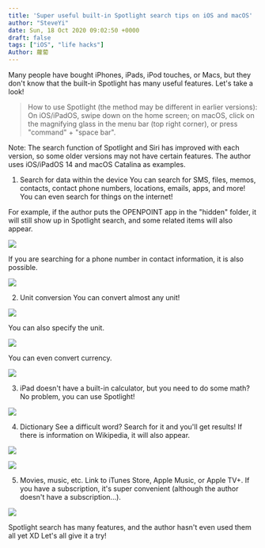 ```yaml
---
title: 'Super useful built-in Spotlight search tips on iOS and macOS'
author: "SteveYi"
date: Sun, 18 Oct 2020 09:02:50 +0000
draft: false
tags: ["iOS", "life hacks"]
Author: 蘿蔔
---
```


Many people have bought iPhones, iPads, iPod touches, or Macs, but they don't know that the built-in Spotlight has many useful features. Let's take a look!

> How to use Spotlight (the method may be different in earlier versions):
> On iOS/iPadOS, swipe down on the home screen; on macOS, click on the magnifying glass in the menu bar (top right corner), or press "command" + "space bar".

Note: The search function of Spotlight and Siri has improved with each version, so some older versions may not have certain features. The author uses iOS/iPadOS 14 and macOS Catalina as examples.

1. Search for data within the device
You can search for SMS, files, memos, contacts, contact phone numbers, locations, emails, apps, and more! You can even search for things on the internet!

For example, if the author puts the OPENPOINT app in the "hidden" folder, it will still show up in Spotlight search, and some related items will also appear.

![](https://static-a1.steveyi.net/media/blog/2020101805554594-scaled.jpeg)

If you are searching for a phone number in contact information, it is also possible.

![](https://static-a1.steveyi.net/media/blog/2020101806020278.png)

2. Unit conversion
You can convert almost any unit!

![](https://static-a1.steveyi.net/media/blog/2020101808281619.png)

You can also specify the unit.

![](https://static-a1.steveyi.net/media/blog/2020101808285965.png)

You can even convert currency.

![](https://static-a1.steveyi.net/media/blog/2020101808303857.png)

3. iPad doesn't have a built-in calculator, but you need to do some math?
No problem, you can use Spotlight!

![](https://static-a1.steveyi.net/media/blog/2020101808380585.jpeg)

4. Dictionary
See a difficult word? Search for it and you'll get results! If there is information on Wikipedia, it will also appear.

![](https://static-a1.steveyi.net/media/blog/2020101808585213.jpeg)

![](https://static-a1.steveyi.net/media/blog/2020101808585871.jpeg)

5. Movies, music, etc.
Link to iTunes Store, Apple Music, or Apple TV+. If you have a subscription, it's super convenient (although the author doesn't have a subscription...).

![](https://static-a1.steveyi.net/media/blog/2020101808474679.jpg)

Spotlight search has many features, and the author hasn't even used them all yet XD
Let's all give it a try!

